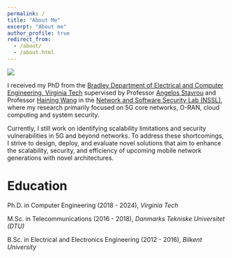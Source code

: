 ```yaml
---
permalink: /
title: "About Me"
excerpt: "About me"
author_profile: true
redirect_from: 
  - /about/
  - /about.html
---
```

<img src='/images/citybacksource.png'><br>

I received my PhD from the [Bradley Department of Electrical and Computer Engineering, Virginia Tech](https://ece.vt.edu/) supervised by Professor [Angelos Stavrou](https://www.vt.edu/innovationcampus/about/faculty/stavrou-angelos.html) and Professor [Haining Wang](https://ece.vt.edu/people/profile/wangh.html) in the [Network and Software Security Lab (NSSL)](https://nss.ece.vt.edu/), where my research primarily focused on 5G core networks, O-RAN, cloud computing and system security.

Currently, I still work on identifying scalability limitations and security vulnerabilities in 5G and beyond networks. To address these shortcomings, I strive to design, deploy, and evaluate novel solutions that aim to enhance the scalability, security, and efficiency of upcoming mobile network generations with novel architectures.

Education
======

Ph.D. in Computer Engineering (2018 - 2024), _Virginia Tech_

M.Sc. in Telecommunications (2016 - 2018), _Danmarks Tekniske Universitet (DTU)_

B.Sc. in Electrical and Electronics Engineering (2012 - 2016), _Bilkent University_

